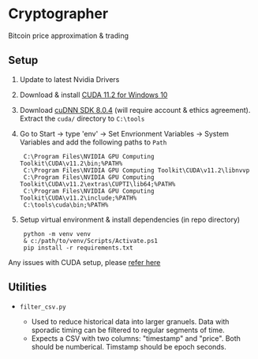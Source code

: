 # Cryptographer
Bitcoin price approximation & trading

## Setup

1. Update to latest Nvidia Drivers

2. Download & install [CUDA 11.2 for Windows 10](https://developer.download.nvidia.com/compute/cuda/11.2.0/local_installers/cuda_11.2.0_460.89_win10.exe)

3. Download [cuDNN SDK 8.0.4](https://developer.nvidia.com/rdp/cudnn-download) (will require account & ethics agreement). Extract the `cuda/` directory to `C:\tools`

4. Go to Start -> type 'env' -> Set Envrionment Variables -> System Variables and add the following paths to `Path`

        C:\Program Files\NVIDIA GPU Computing Toolkit\CUDA\v11.2\bin;%PATH%
        C:\Program Files\NVIDIA GPU Computing Toolkit\CUDA\v11.2\libnvvp
        C:\Program Files\NVIDIA GPU Computing Toolkit\CUDA\v11.2\extras\CUPTI\lib64;%PATH%
        C:\Program Files\NVIDIA GPU Computing Toolkit\CUDA\v11.2\include;%PATH%
        C:\tools\cuda\bin;%PATH%

4. Setup virtual environment & install dependencies (in repo directory)
        
        python -m venv venv
        & c:/path/to/venv/Scripts/Activate.ps1
        pip install -r requirements.txt

Any issues with CUDA setup, please [refer here](https://www.tensorflow.org/install/gpu) 

## Utilities

- `filter_csv.py`
        
  - Used to reduce historical data into larger granuels. Data with sporadic timing can be filtered to regular segments of time.
  - Expects a CSV with two columns: "timestamp" and "price". Both should be numberical. Timstamp should be epoch seconds.